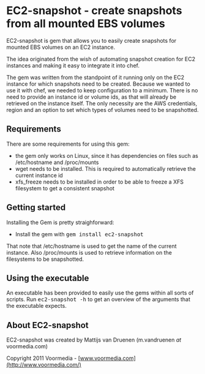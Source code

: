 EC2-snapshot - create snapshots from all mounted EBS volumes
============================================================

EC2-snapshot is gem that allows you to easily create snapshots for mounted EBS volumes on
an EC2 instance.

The idea originated from the wish of automating snapshot creation for EC2 instances and making
it easy to integrate it into chef.

The gem was written from the standpoint of it running only on the EC2 instance for which snapshots
need to be created. Because we wanted to use it with chef, we needed to keep configuration to a minimum.
There is no need to provide an instance id or volume ids, as that will already be retrieved on the 
instance itself. The only necessity are the AWS credentials, region and an option to set which types
of volumes need to be snapshotted.

Requirements
------------

There are some requirements for using this gem:

* the gem only works on Linux, since it has dependencies on files such as /etc/hostname and /proc/mounts
* wget needs to be installed. This is required to automatically retrieve the current instance id
* xfs_freeze needs to be installed in order to be able to freeze a XFS filesystem to get a consistent snapshot


Getting started
---------------

Installing the Gem is pretty straighforward:

* Install the gem with <tt>gem install ec2-snapshot</tt>

That note that /etc/hostname is used to get the name of the current instance.
Also /proc/mounts is used to retrieve information on the filesystems to be snapshotted.


Using the executable
--------------------

An executable has been provided to easily use the gems within all sorts of scripts.
Run <tt>ec2-snapshot -h</tt> to get an overview of the arguments that the executable 
expects.


About EC2-snapshot
------------------

EC2-snapshot was created by Mattijs van Druenen (m.vandruenen *at* voormedia.com)

Copyright 2011 Voormedia - [www.voormedia.com](http://www.voormedia.com/)